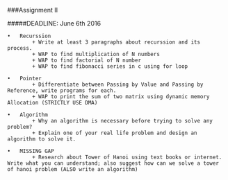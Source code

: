 ###Assignment II

#####DEADLINE: June 6th 2016

	•   Recurssion
		    + Write at least 3 paragraphs about recurssion and its process.
			+ WAP to find multiplication of N numbers
			+ WAP to find factorial of N number
			+ WAP to find fibonacci series in c using for loop

	•	Pointer
			+ Differentiate between Passing by Value and Passing by Reference, write programs for each.
			+ WAP to print the sum of two matrix using dynamic memory Allocation (STRICTLY USE DMA)

	•	Algorithm
			+ Why an algorithm is necessary before trying to solve any problem? 
			+ Explain one of your real life problem and design an algorithm to solve it.
			
	•	MISSING GAP
			+ Research about Tower of Hanoi using text books or internet. Write what you can understand; also suggest how can we solve a tower of hanoi problem (ALSO write an algorithm)
